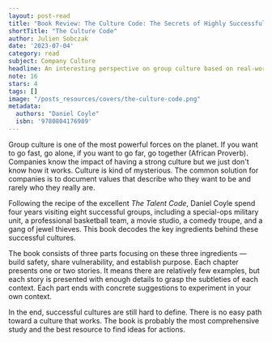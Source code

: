 ```yaml
---
layout: post-read
title: "Book Review: The Culture Code: The Secrets of Highly Successful Groups"
shortTitle: "The Culture Code"
author: Julien Sobczak
date: '2023-07-04'
category: read
subject: Company Culture
headline: An interesting perspective on group culture based on real-world examples.
note: 16
stars: 4
tags: []
image: "/posts_resources/covers/the-culture-code.png"
metadata:
  authors: "Daniel Coyle"
  isbn: '9780804176989'
---
```


Group culture is one of the most powerful forces on the planet. If you want to go fast, go alone, if you want to go far, go together (African Proverb). Companies know the impact of having a strong culture but we just don't know how it works. Culture is kind of mysterious. The common solution for companies is to document values that describe who they want to be and rarely who they really are.

Following the recipe of the excellent _The Talent Code_, Daniel Coyle spend four years visiting eight successful groups, including a special-ops military unit, a professional basketball team, a movie studio, a comedy troupe, and a gang of jewel thieves. This book decodes the key ingredients behind these successful cultures.

The book consists of three parts focusing on these three ingredients — build safety, share vulnerability, and establish purpose. Each chapter presents one or two stories. It means there are relatively few examples, but each story is presented with enough details to grasp the subtleties of each context. Each part ends with concrete suggestions to experiment in your own context.

In the end, successful cultures are still hard to define. There is no easy path toward a culture that works. The book is probably the most comprehensive study and the best resource to find ideas for actions.
    